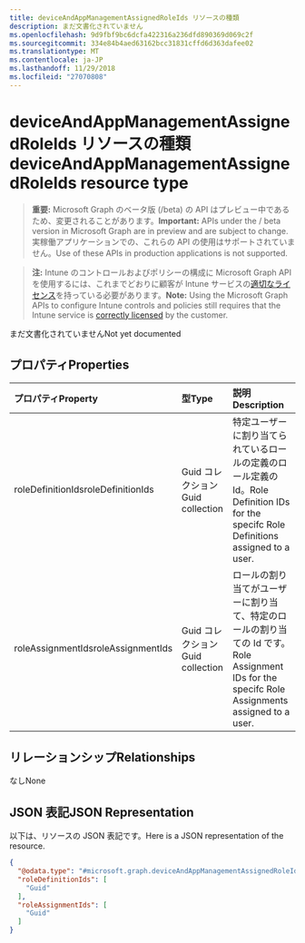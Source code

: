 ```yaml
---
title: deviceAndAppManagementAssignedRoleIds リソースの種類
description: まだ文書化されていません
ms.openlocfilehash: 9d9fbf9bc6dcfa422316a236dfd890369d069c2f
ms.sourcegitcommit: 334e84b4aed63162bcc31831cffd6d363dafee02
ms.translationtype: MT
ms.contentlocale: ja-JP
ms.lasthandoff: 11/29/2018
ms.locfileid: "27070808"
---
```

# <a name="deviceandappmanagementassignedroleids-resource-type"></a><span data-ttu-id="8b22b-103">deviceAndAppManagementAssignedRoleIds リソースの種類</span><span class="sxs-lookup"><span data-stu-id="8b22b-103">deviceAndAppManagementAssignedRoleIds resource type</span></span>

> <span data-ttu-id="8b22b-104">**重要:** Microsoft Graph のベータ版 (/beta) の API はプレビュー中であるため、変更されることがあります。</span><span class="sxs-lookup"><span data-stu-id="8b22b-104">**Important:** APIs under the / beta version in Microsoft Graph are in preview and are subject to change.</span></span> <span data-ttu-id="8b22b-105">実稼働アプリケーションでの、これらの API の使用はサポートされていません。</span><span class="sxs-lookup"><span data-stu-id="8b22b-105">Use of these APIs in production applications is not supported.</span></span>

> <span data-ttu-id="8b22b-106">**注:** Intune のコントロールおよびポリシーの構成に Microsoft Graph API を使用するには、これまでどおりに顧客が Intune サービスの[適切なライセンス](https://go.microsoft.com/fwlink/?linkid=839381)を持っている必要があります。</span><span class="sxs-lookup"><span data-stu-id="8b22b-106">**Note:** Using the Microsoft Graph APIs to configure Intune controls and policies still requires that the Intune service is [correctly licensed](https://go.microsoft.com/fwlink/?linkid=839381) by the customer.</span></span>

<span data-ttu-id="8b22b-107">まだ文書化されていません</span><span class="sxs-lookup"><span data-stu-id="8b22b-107">Not yet documented</span></span>
## <a name="properties"></a><span data-ttu-id="8b22b-108">プロパティ</span><span class="sxs-lookup"><span data-stu-id="8b22b-108">Properties</span></span>
|<span data-ttu-id="8b22b-109">プロパティ</span><span class="sxs-lookup"><span data-stu-id="8b22b-109">Property</span></span>|<span data-ttu-id="8b22b-110">型</span><span class="sxs-lookup"><span data-stu-id="8b22b-110">Type</span></span>|<span data-ttu-id="8b22b-111">説明</span><span class="sxs-lookup"><span data-stu-id="8b22b-111">Description</span></span>|
|:---|:---|:---|
|<span data-ttu-id="8b22b-112">roleDefinitionIds</span><span class="sxs-lookup"><span data-stu-id="8b22b-112">roleDefinitionIds</span></span>|<span data-ttu-id="8b22b-113">Guid コレクション</span><span class="sxs-lookup"><span data-stu-id="8b22b-113">Guid collection</span></span>|<span data-ttu-id="8b22b-114">特定ユーザーに割り当てられているロールの定義のロール定義の Id。</span><span class="sxs-lookup"><span data-stu-id="8b22b-114">Role Definition IDs for the specifc Role Definitions assigned to a user.</span></span>|
|<span data-ttu-id="8b22b-115">roleAssignmentIds</span><span class="sxs-lookup"><span data-stu-id="8b22b-115">roleAssignmentIds</span></span>|<span data-ttu-id="8b22b-116">Guid コレクション</span><span class="sxs-lookup"><span data-stu-id="8b22b-116">Guid collection</span></span>|<span data-ttu-id="8b22b-117">ロールの割り当てがユーザーに割り当て、特定のロールの割り当ての Id です。</span><span class="sxs-lookup"><span data-stu-id="8b22b-117">Role Assignment IDs for the specifc Role Assignments assigned to a user.</span></span>|

## <a name="relationships"></a><span data-ttu-id="8b22b-118">リレーションシップ</span><span class="sxs-lookup"><span data-stu-id="8b22b-118">Relationships</span></span>
<span data-ttu-id="8b22b-119">なし</span><span class="sxs-lookup"><span data-stu-id="8b22b-119">None</span></span>
## <a name="json-representation"></a><span data-ttu-id="8b22b-120">JSON 表記</span><span class="sxs-lookup"><span data-stu-id="8b22b-120">JSON Representation</span></span>
<span data-ttu-id="8b22b-121">以下は、リソースの JSON 表記です。</span><span class="sxs-lookup"><span data-stu-id="8b22b-121">Here is a JSON representation of the resource.</span></span>
<!-- {
  "blockType": "resource",
  "@odata.type": "microsoft.graph.deviceAndAppManagementAssignedRoleIds"
}
-->
``` json
{
  "@odata.type": "#microsoft.graph.deviceAndAppManagementAssignedRoleIds",
  "roleDefinitionIds": [
    "Guid"
  ],
  "roleAssignmentIds": [
    "Guid"
  ]
}
```






